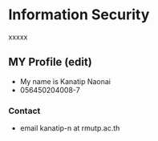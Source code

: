 # Information Security
xxxxx
## MY Profile (edit)

- My name is Kanatip Naonai
- 056450204008-7

### Contact
- email kanatip-n at rmutp.ac.th
